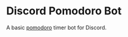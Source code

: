 # Discord Pomodoro Bot

A basic [pomodoro](https://wikipedia.org/wiki/Pomodoro_Technique) timer bot for Discord.
